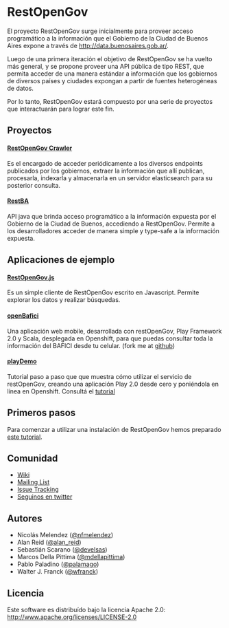 RestOpenGov
===========

El proyecto RestOpenGov surge inicialmente para proveer acceso programático a la información que el Gobierno de la Ciudad de Buenos Aires expone a través de http://data.buenosaires.gob.ar/.

Luego de una primera iteración el objetivo de RestOpenGov se ha vuelto más general, y se propone proveer una API pública de tipo REST, que permita acceder de una manera estándar a información que los gobiernos de diversos países y ciudades expongan a partir de fuentes heterogéneas de datos.

Por lo tanto, RestOpenGov estará compuesto por una serie de proyectos que interactuarán para lograr este fin.

## Proyectos

#### [RestOpenGov Crawler](https://github.com/RestOpenGov/RestOpenGov/tree/master/crawler)
Es el encargado de acceder periódicamente a los diversos endpoints publicados por los gobiernos, extraer la información que allí publican, procesarla, indexarla y almacenarla en un servidor elasticsearch para su posterior consulta.

#### [RestBA](https://github.com/RestOpenGov/RestOpenGov/tree/master/RestBA)
API java que brinda acceso programático a la información expuesta por el Gobierno de la Ciudad de Buenos, accediendo a RestOpenGov. Permite a los desarrolladores acceder de manera simple y type-safe a la información expuesta.

## Aplicaciones de ejemplo

#### [RestOpenGov.js](https://github.com/RestOpenGov/RestOpenGov/tree/master/RestOpenGov.js)
Es un simple cliente de RestOpenGov escrito en Javascript. Permite explorar los datos y realizar búsquedas.

#### [openBafici](https://openbafici-rog.rhcloud.com/) 
Una aplicación web mobile, desarrollada con restOpenGov, Play Framework 2.0 y Scala, desplegada en Openshift, para que puedas consultar toda la información del BAFICI desde tu celular. (fork me at [github](https://github.com/Nardoz/RestOpenGov/tree/master/openBafici))

#### [playDemo](https://playdemo-rog.rhcloud.com/) 
Tutorial paso a paso que que muestra cómo utilizar el servicio de restOpenGov, creando una aplicación Play 2.0 desde cero y poniéndola en línea en Openshift. Consultá el [tutorial](https://github.com/Nardoz/RestOpenGov/blob/master/playdemo/README.md)

## Primeros pasos
Para comenzar a utilizar una instalación de RestOpenGov hemos preparado [este tutorial](https://github.com/RestOpenGov/RestOpenGov/wiki/Primeros-pasos).

## Comunidad
* [Wiki](https://github.com/RestOpenGov/RestOpenGov/wiki)
* [Mailing List](http://groups.google.com/group/restopengov)
* [Issue Tracking](https://github.com/RestOpenGov/RestOpenGov/issues)
* [Seguinos en twitter](https://twitter.com/#!/RestOpenGov)

## Autores
* Nicolás Melendez ([@nfmelendez](http://twitter.com/nfmelendez))
* Alan Reid ([@alan_reid](http://twitter.com/alan_reid))
* Sebastián Scarano ([@develsas](http://twitter.com/develsas))
* Marcos Della Pittima ([@mdellapittima](http://twitter.com/mdellapittima))
* Pablo Paladino ([@palamago](http://twitter.com/palamago))
* Walter J. Franck ([@wfranck](http://twitter.com/wfranck))

## Licencia
Este software es distribuído bajo la licencia Apache 2.0: http://www.apache.org/licenses/LICENSE-2.0
